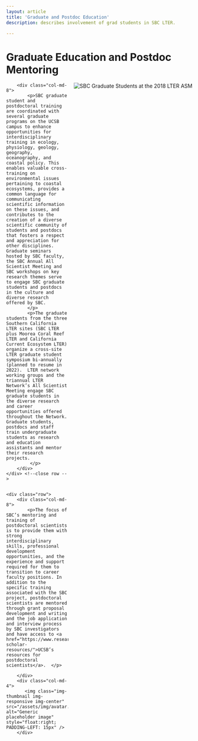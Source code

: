```yaml
---
layout: article
title: 'Graduate and Postdoc Education'
description: describes involvement of grad students in SBC LTER.

---
```


<h1>Graduate Education and Postdoc Mentoring</h1>
	
<!-- how to col: individual articles can vary the col widths; for full-width total should = 12. 
	col-md scales up (med to large desktops), and automatically stacks on phones and tablets (within the row). -->



<div id="main-container">
	<div class="row">
		<div class="col-md-4">
	       <img class="img-thumbnail img-responsive img-center" src="/assets/img/education/2018LTERASM_KristenM_KyleE.JPG"  alt="SBC Graduate Students at the 2018 LTER ASM" style="float:right; PADDING-LEFT: 15px" />       
   		</div>

  		<div class="col-md-8">
			<p>SBC graduate student and postdoctoral training are coordinated with several graduate programs on the UCSB campus to enhance opportunities for interdisciplinary training in ecology, physiology, geology, geography, oceanography, and coastal policy. This enables valuable cross-training on environmental issues pertaining to coastal ecosystems, provides a common language for communicating scientific information on these issues, and contributes to the creation of a diverse scientific community of students and postdocs that fosters a respect and appreciation for other disciplines. Graduate seminars hosted by SBC faculty, the SBC Annual All Scientist Meeting and SBC workshops on key research themes serve to engage SBC graduate students and postdocs in the culture and diverse research offered by SBC.  
			</p>
			<p>The graduate students from the three Southern California LTER sites (SBC LTER plus Moorea Coral Reef LTER and California Current Ecosystem LTER) organize a cross-site LTER graduate student symposium bi-annually (planned to resume in 2022).  LTER network working groups and the triannual LTER Network’s All Scientist Meeting engage SBC graduate students in the diverse research and career opportunities offered throughout the Network. Graduate students, postdocs and staff train undergraduate students as research and education assistants and mentor their research projects.
			 </p>
		</div>
 	</div> <!--close row -->
    
	
	<div class="row">
  		<div class="col-md-8">
			<p>The focus of SBC’s mentoring and training of postdoctoral scientists is to provide them with strong interdisciplinary skills, professional development opportunities, and the experience and support required for them to transition to career faculty positions. In addition to the specific training associated with the SBC project, postdoctoral scientists are mentored through grant proposal development and writing and the job application and interview process by SBC investigators and have access to <a href="https://www.research.ucsb.edu/postdoctoral-scholar-resources/">UCSB’s resources for postdoctoral scientists</a>.  </p>
    		
		</div>
		<div class="col-md-4">
	       <img class="img-thumbnail img-responsive img-center" src="/assets/img/avatar.png"  alt="Generic placeholder image" style="float:right; PADDING-LEFT: 15px" />       
   		</div>

</div>